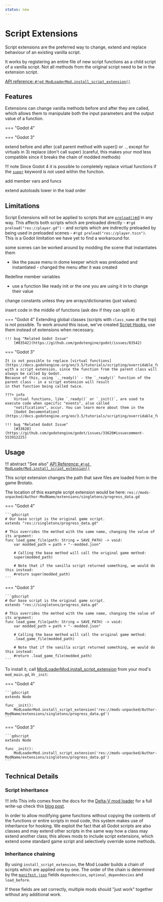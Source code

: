 ```yaml
---
status: new
---
```


# Script Extensions

Script extensions are the preferred way to change, extend and replace behaviour of an existing vanilla script.

It works by registering an entire file of new script functions as a child script of a vanilla script. Not all methods 
from the original script need to be in the extension script.

[API reference: `#!gd ModLoaderMod.install_script_extension()`](../../api/mod_loader_mod.md#method-install_script_extension)

## Features

Extensions can change vanilla methods before and after they are called, which allows them to 
manipulate both the input parameters and the output value of a function. 

=== "Godot 4"

=== "Godot 3"



extend before and after (call parent method with super() or `.`, except for virtuals in 3)
replace (don't call super) (careful, this makes your mod less compatible since it breaks the chain of modded methods)

!!! note
    Since Godot 4 it is possible to completely replace virtual functions if the 
    [`super`](https://docs.godotengine.org/en/stable/tutorials/scripting/gdscript/gdscript_basics.html#inheritance) 
    keyword is not used within the function.

add member vars and funcs

extend autoloads lower in the load order

## Limitations

Script Extensions will not be applied to scripts that are 
[`preload()`ed](https://docs.godotengine.org/en/stable/classes/class_%40gdscript.html#class-gdscript-method-preload "preload() is a GDScript feature") 
in any way. This affects both scripts which are preloaded directly - `#!gd preload("res://player.gd")` - and scripts which are
indirectly preloaded by being used in preloaded scenes - `#!gd preload("res://player.tscn")`.   
This is a Godot limitation we have yet to find a workaround for.

some scenes can be worked around by modding the scene that instantiates them
- like the pause menu in dome keeper which was preloaded and instantiated - changed the menu after it was created

[//]: # (TODO)
Redefine member variables
- use a function like ready init or the one you are using it in to change their value

change constants unless they are arrays/dictionaries (just values)

insert code in the middle of functions (ask dev if they can split it)

=== "Godot 4"
    Extending global classes (scripts with `class_name` at the top) is not possible. 
    To work around this issue, we've created [Script Hooks](script_hooks.md), use them instead of 
    extensions when necessary.

    !!! bug "Related Godot Issue"
        [#83542](https://github.com/godotengine/godot/issues/83542)

=== "Godot 3"

    It is not possible to replace [virtual functions](https://docs.godotengine.org/en/3.5/tutorials/scripting/overridable_functions.html) 
    with a script extension, since the function from the parent class will always be called by Godot.
    Because of this, using `._ready()` - the `_ready()` function of the parent class - in a script extension will result 
    in that function being called twice.

    ???+ info
        Virtual functions, like `_ready()` or `_init()`, are used to execute code when specific "events", also called 
        "notifications", occur. You can learn more about them in the 
        [Godot Documentation](https://docs.godotengine.org/en/3.5/tutorials/scripting/overridable_functions.html).

    !!! bug "Related Godot Issue"
        [#33620](https://github.com/godotengine/godot/issues/33620#issuecomment-553912225)

## Usage

!!! abstract "See also" 
    [API Reference: `#!gd ModLoaderMod.install_script_extension()`](../../api/mod_loader_mod.md#method-install_script_extension)


This script extension changes the path that save files are loaded from in the game Brotato.

The location of this example script extension would be here: 
`res://mods-unpacked/Author-ModName/extensions/singletons/progress_data.gd`

=== "Godot 4"

    ```gdscript
    # Our base script is the original game script.
    extends "res://singletons/progress_data.gd"
    
    # This overrides the method with the same name, changing the value of its argument:
    func load_game_file(path: String = SAVE_PATH) -> void:
        var modded_path = path + "--modded.json"
    
        # Calling the base method will call the original game method:
        super(modded_path)
    
        # Note that if the vanilla script returned something, we would do this instead:
        #return super(modded_path)
    ```

=== "Godot 3"

    ```gdscript
    # Our base script is the original game script.
    extends "res://singletons/progress_data.gd"
    
    # This overrides the method with the same name, changing the value of its argument:
    func load_game_file(path: String = SAVE_PATH) -> void:
        var modded_path = path + "--modded.json"
    
        # Calling the base method will call the original game method:
        .load_game_file(modded_path)
    
        # Note that if the vanilla script returned something, we would do this instead:
        #return .load_game_file(modded_path)
    ```

To install it, call [ModLoaderMod.install_script_extension]() from your mod's `mod_main.gd`, in `_init`:

=== "Godot 4"

    ```gdscript
    extends Node

    func _init():
        ModLoaderMod.install_script_extension('res://mods-unpacked/Author-ModName/extensions/singletons/progress_data.gd')
    ```

=== "Godot 3"

    ```gdscript
    extends Node

    func _init():
        ModLoaderMod.install_script_extension('res://mods-unpacked/Author-ModName/extensions/singletons/progress_data.gd')
    ```

## Technical Details

### Script Inheritance
!!! info 
     This info comes from the docs for the [Delta-V mod loader](https://gitlab.com/Delta-V-Modding/Mods/-/blob/main/MODDING.md) for a full write-up check this [blog post](https://blog.cy.md/2022/05/27/modding-for-godot/).

In order to allow modifying game functions without copying the contents of the functions or entire scripts in mod code, 
this system makes use of inheritance for hooking. We exploit the fact that all Godot scripts are also classes and may 
extend other scripts in the same way how a class may extend another class; this allows mods to include script extensions, 
which extend some standard game script and selectively override some methods.

### Inheritance chaining
By using `install_script_extension`, the Mod Loader builds a chain of scripts which are applied one by one. 
The order of the chain is determined by the [`manifest.json`](mod_files.md#manifestjson) fields 
`dependencies`, `optional_dependencies` and `load_before`. 

If these fields are set correctly, multiple mods should "just work" together without any additional work.
